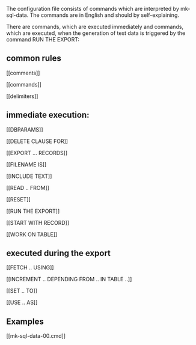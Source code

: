 
The configuration file consists of commands which are interpreted by mk-sql-data. The commands are in English and should by self-explaining.

There are commands, which are executed immediately and commands, which are executed, when the generation of test data is triggered by the command RUN THE EXPORT:

## common rules

[[comments]]

[[commands]]

[[delimiters]]

## immediate execution:

[[DBPARAMS]]		

[[DELETE CLAUSE FOR]]

[[EXPORT ... RECORDS]]

[[FILENAME IS]]

[[INCLUDE TEXT]]

[[READ .. FROM]]

[[RESET]]

[[RUN THE EXPORT]]

[[START WITH RECORD]]

[[WORK ON TABLE]]

## executed during the export 

[[FETCH .. USING]]

[[INCREMENT .. DEPENDING FROM .. IN TABLE ..]]

[[SET .. TO]]

[[USE .. AS]]

## Examples

[[mk-sql-data-00.cmd]]